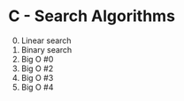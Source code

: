 # C - Search Algorithms

0. Linear search
1. Binary search 
2. Big O #0 
4. Big O #2 
5. Big O #3 
6. Big O #4 
